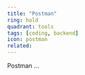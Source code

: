```yaml
---
title: "Postman"
ring: hold
quadrant: tools
tags: [coding, backend]
icon: postman
related:
---
```


Postman ...
